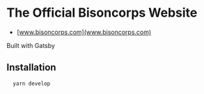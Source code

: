 # The Official Bisoncorps Website 

- [www.bisoncorps.com](www.bisoncorps.com)


Built with Gatsby 
 
## Installation

```javascript
  yarn develop
```

